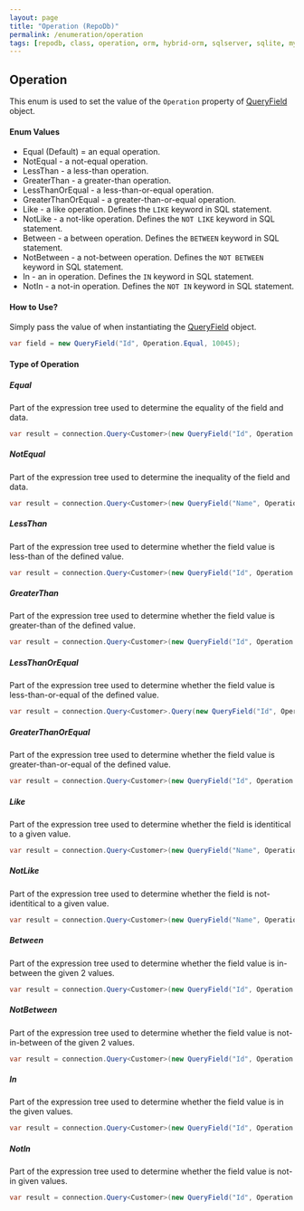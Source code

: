 ```yaml
---
layout: page
title: "Operation (RepoDb)"
permalink: /enumeration/operation
tags: [repodb, class, operation, orm, hybrid-orm, sqlserver, sqlite, mysql, postgresql]
---
```


## Operation

This enum is used to set the value of the `Operation` property of [QueryField](/class/queryfield) object.

#### Enum Values

- Equal (Default) = an equal operation.
- NotEqual - a not-equal operation.
- LessThan - a less-than operation.
- GreaterThan - a greater-than operation.
- LessThanOrEqual - a less-than-or-equal operation.
- GreaterThanOrEqual - a greater-than-or-equal operation.
- Like - a like operation. Defines the `LIKE` keyword in SQL statement.
- NotLike - a not-like operation. Defines the `NOT LIKE` keyword in SQL statement.
- Between - a between operation. Defines the `BETWEEN` keyword in SQL statement.
- NotBetween - a not-between operation. Defines the `NOT BETWEEN` keyword in SQL statement.
- In - an in operation. Defines the `IN` keyword in SQL statement.
- NotIn - a not-in operation. Defines the `NOT IN` keyword in SQL statement.

#### How to Use?

Simply pass the value of when instantiating the [QueryField](/class/queryfield) object.

```csharp
var field = new QueryField("Id", Operation.Equal, 10045);
```

#### Type of Operation

##### Equal

Part of the expression tree used to determine the equality of the field and data.

```csharp
var result = connection.Query<Customer>(new QueryField("Id", Operation.Equal, 10045));
```

##### NotEqual

Part of the expression tree used to determine the inequality of the field and data.

```csharp
var result = connection.Query<Customer>(new QueryField("Name", Operation.NotEqual, "Anna Fullerton" });
```

##### LessThan

Part of the expression tree used to determine whether the field value is less-than of the defined value.

```csharp
var result = connection.Query<Customer>(new QueryField("Id", Operation.LessThan, 100 });
```

##### GreaterThan

Part of the expression tree used to determine whether the field value is greater-than of the defined value.

```csharp
var result = connection.Query<Customer>(new QueryField("Id", Operation.GreaterThan, 0 });
```

##### LessThanOrEqual

Part of the expression tree used to determine whether the field value is less-than-or-equal of the defined value.

```csharp
var result = connection.Query<Customer>.Query(new QueryField("Id", Operation.LessThanOrEqual, 100 });
```

##### GreaterThanOrEqual

Part of the expression tree used to determine whether the field value is greater-than-or-equal of the defined value.

```csharp
var result = connection.Query<Customer>(new QueryField("Id", Operation.GreaterThanOrEqual, 0 });
```

##### Like

Part of the expression tree used to determine whether the field is identitical to a given value.

```csharp
var result = connection.Query<Customer>(new QueryField("Name", Operation.Like, "Anna%" });
```

##### NotLike

Part of the expression tree used to determine whether the field is not-identitical to a given value.

```csharp
var result = connection.Query<Customer>(new QueryField("Name", Operation.NotLike, "Anna%" });
```

##### Between

Part of the expression tree used to determine whether the field value is in-between the given 2 values.

```csharp
var result = connection.Query<Customer>(new QueryField("Id", Operation.Between, new [] { 10045, 10075 } });
```

##### NotBetween

Part of the expression tree used to determine whether the field value is not-in-between of the given 2 values.

```csharp
var result = connection.Query<Customer>(new QueryField("Id", Operation.NotBetween, new [] { 10045, 10075 } });
```

##### In

Part of the expression tree used to determine whether the field value is in the given values.

```csharp
var result = connection.Query<Customer>(new QueryField("Id", Operation.In, new [] { 10045, 10046, 10047, 10048 } });
```

##### NotIn

Part of the expression tree used to determine whether the field value is not-in given values.

```csharp
var result = connection.Query<Customer>(new QueryField("Id", Operation.NotIn, new [] { 10045, 10046, 10047, 10048 } });
```

